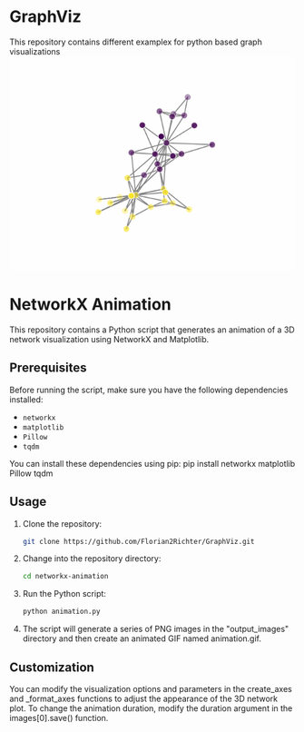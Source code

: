 # GraphViz
This repository contains different examplex for python based graph visualizations
![Graph](Graphs/animation.gif?raw=true)
# NetworkX Animation

This repository contains a Python script that generates an animation of a 3D network visualization using NetworkX and Matplotlib.

## Prerequisites

Before running the script, make sure you have the following dependencies installed:

- `networkx`
- `matplotlib`
- `Pillow`
- `tqdm`

You can install these dependencies using pip:
pip install networkx matplotlib Pillow tqdm


## Usage

1. Clone the repository:

   ```bash
   git clone https://github.com/Florian2Richter/GraphViz.git
   ```

2. Change into the repository directory:

   ```bash
   cd networkx-animation
   ```

3. Run the Python script:
   ```bash
   python animation.py
   ```

4. The script will generate a series of PNG images in the "output_images" directory and then create an animated GIF named animation.gif.

## Customization
 You can modify the visualization options and parameters in the create_axes and _format_axes functions to adjust the appearance of the 3D network plot.
 To change the animation duration, modify the duration argument in the images[0].save() function.





